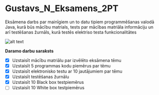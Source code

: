 # Gustavs_N_Eksamens_2PT
Eksāmena darbs par mainīgiem un to datu tipiem programmēšanas valodā Java, kurā būs mācību matrials, tests par mācības matriāla informāciju un arī testēšanas žurnāls, kurā testēs elektriso testa funkcionalitātes

![alt text](https://www.tutorialcup.com/wp-content/uploads/2020/07/Variable.png?ezimgfmt=rs:314x245/rscb41/ng:webp/ngcb41)

**Daramo darbu saraksts**

- [x] Uzstaisīt mācību matriālu par izvēlēto eksāmena tēmu
- [x] Uzstaisīt 5 programmas kodu piemērus par tēmu
- [x] Uzstaisīt elektronisko testu ar 10 jautājumiem par tēmu 
- [x] Uzstaisīt testēšanas žurnālu
- [x] Uzstaisīt 10 Black box testpiemērus
- [ ] Uzstaisīt 10 White box testpiemērus

